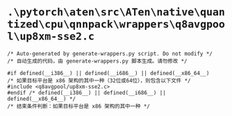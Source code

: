 # `.\pytorch\aten\src\ATen\native\quantized\cpu\qnnpack\wrappers\q8avgpool\up8xm-sse2.c`

```
/* Auto-generated by generate-wrappers.py script. Do not modify */
/* 自动生成的代码，由 generate-wrappers.py 脚本生成。请勿修改 */

#if defined(__i386__) || defined(__i686__) || defined(__x86_64__)
/* 如果目标平台是 x86 架构的其中一种（32位或64位），则包含以下文件 */
#include <q8avgpool/up8xm-sse2.c>
#endif /* defined(__i386__) || defined(__i686__) || defined(__x86_64__) */
/* 结束条件判断：如果目标平台是 x86 架构的其中一种 */
```
